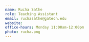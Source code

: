 ```yaml
---
name: Rucha Sathe
role: Teaching Assistant
email: ruchasathe@gatech.edu
website: 
office-hours: Monday 11:00am-12:00pm
photo: rucha.png
---
```

